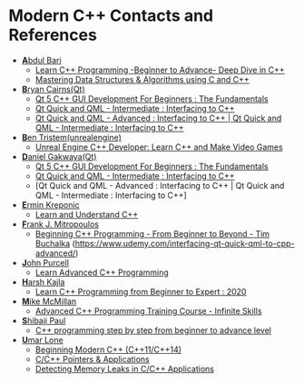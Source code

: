 # Modern C++ Contacts and References

- [<b>A</b>bdul Bari](https://www.linkedin.com/in/abdul-bari-mohammed-5a328717/) 
  + [Learn C++ Programming -Beginner to Advance- Deep Dive in C++](https://www.udemy.com/course/cpp-deep-dive/) 
  + [Mastering Data Structures & Algorithms using C and C++](https://www.udemy.com/course/datastructurescncpp/)
- [<b>B</b>ryan Cairns(Qt)](https://www.linkedin.com/in/voidrealms/)
  + [Qt 5 C++ GUI Development For Beginners : The Fundamentals](https://www.udemy.com/qt-c-gui-tutorial-for-complete-beginners/)
  + [Qt Quick and QML - Intermediate : Interfacing to C++](https://www.udemy.com/interfacing-qt-quick-qml-to-cpp-intermediate/)
  + [Qt Quick and QML - Advanced : Interfacing to C++ | Qt Quick and QML - Intermediate : Interfacing to C++](https://www.udemy.com/interfacing-qt-quick-qml-to-cpp-advanced/)
- [<b>B</b>en Tristem(unrealengine)](https://www.linkedin.com/in/bentristem/)
  + [Unreal Engine C++ Developer: Learn C++ and Make Video Games](https://www.udemy.com/course/unrealcourse/)
- [<b>D</b>aniel Gakwaya(Qt)](https://www.linkedin.com/in/daniel-gakwaya-2a570092/)
  + [Qt 5 C++ GUI Development For Beginners : The Fundamentals](https://www.udemy.com/qt-c-gui-tutorial-for-complete-beginners/)
  + [Qt Quick and QML - Intermediate : Interfacing to C++](https://www.udemy.com/interfacing-qt-quick-qml-to-cpp-intermediate/)
  + [Qt Quick and QML - Advanced : Interfacing to C++ | Qt Quick and QML - Intermediate : Interfacing to C++]
- [<b>E</b>rmin Kreponic](https://www.linkedin.com/in/ermin-kreponic-0a420715b/)
  + [Learn and Understand C++](https://www.udemy.com/course/learn-c-plus-plus-from-beginner-to-advanced/)
- [<b>F</b>rank J. Mitropoulos](https://www.linkedin.com/in/frank-j-mitropoulos/)
  + [Beginning C++ Programming - From Beginner to Beyond - Tim Buchalka](https://www.udemy.com/course/beginning-c-plus-plus-programming/)
(https://www.udemy.com/interfacing-qt-quick-qml-to-cpp-advanced/)
- [<b>J</b>ohn Purcell]()
  + [Learn Advanced C++ Programming](https://www.udemy.com/course/learn-advanced-c-programming/)
- [<b>H</b>arsh Kajla](https://www.linkedin.com/in/harsh-kajla-ba15a2118/)
  + [Learn C++ Programming from Beginner to Expert : 2020](https://www.udemy.com/course/c-for-beginners-concise-and-practical/)
- [<b>M</b>ike McMillan]()
  + [Advanced C++ Programming Training Course - Infinite Skills](https://www.udemy.com/course/advanced-c-programming/)
- [<b>S</b>hibaji Paul](https://www.linkedin.com/in/shibaji-paul-202b6841/)
  + [C++ programming step by step from beginner to advance level](https://www.udemy.com/course/cplusplus-programming-step-by-step/)
- [<b>U</b>mar Lone](https://www.linkedin.com/in/umarlone/)
  + [Beginning Modern C++ (C++11/C++14)](https://www.udemy.com/course/beg-modern-cpp/)
  + [C/C++ Pointers & Applications](https://www.udemy.com/course/cpp-pointers/)
  + [Detecting Memory Leaks in C/C++ Applications](https://www.udemy.com/course/cpp_leaks/)  




